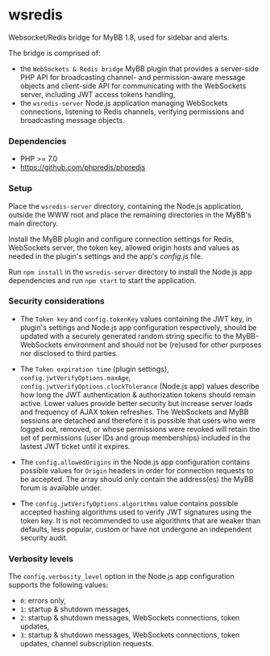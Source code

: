# wsredis
Websocket/Redis bridge for MyBB 1.8, used for sidebar and alerts.

The bridge is comprised of:
- the `WebSockets & Redis bridge` MyBB plugin that provides a server-side PHP API for broadcasting channel- and permission-aware message objects and client-side API for communicating with the WebSockets server, including JWT access tokens handling,
- the `wsredis-server` Node.js application managing WebSockets connections, listening to Redis channels, verifying permissions and broadcasting message objects.

### Dependencies
- PHP >= 7.0
- https://github.com/phpredis/phpredis

### Setup
Place the `wsredis-server` directory, containing the Node.js application, outside the WWW root and place the remaining directories in the MyBB's main directory.

Install the MyBB plugin and configure connection settings for Redis, WebSockets server, the token key, allowed origin hosts and values as needed in the plugin's settings and the app's _config.js_ file.

Run `npm install` in the `wsredis-server` directory to install the Node.js app dependencies and run `npm start` to start the application.

### Security considerations
- The `Token key` and `config.tokenKey` values containing the JWT key, in plugin's settings and Node.js app configuration respectively, should be updated with a securely generated random string specific to the MyBB-WebSockets environment and should not be (re)used for other purposes nor disclosed to third parties.

- The `Token expiration time` (plugin settings), `config.jwtVerifyOptions.maxAge`,  `config.jwtVerifyOptions.clockTolerance` (Node.js app) values describe how long the JWT authentication & authorization tokens should remain active. Lower values provide better security but increase server loads and frequency of AJAX token refreshes. The WebSockets and MyBB sessions are detached and therefore it is possible that users who were logged out, removed, or whose permissions were revoked will retain the set of permissions (user IDs and group memberships) included in the lastest JWT ticket until it expires.

- The `config.allowedOrigins` in the Node.js app configuration contains possible values for `Origin` headers in order for connection requests to be accepted. The array should only contain the address(es) the MyBB forum is available under.

- The `config.jwtVerifyOptions.algorithms` value contains possible accepted hashing algorithms used to verify JWT signatures using the token key. It is not recommended to use algorithms that are weaker than defaults, less popular, custom or have not undergone an independent security audit.

### Verbosity levels
The `config.verbosity_level` option in the Node.js app configuration supports the following values:
- `0`: errors only,
- `1`: startup & shutdown messages,
- `2`: startup & shutdown messages, WebSockets connections, token updates,
- `3`: startup & shutdown messages, WebSockets connections, token updates, channel subscription requests.

